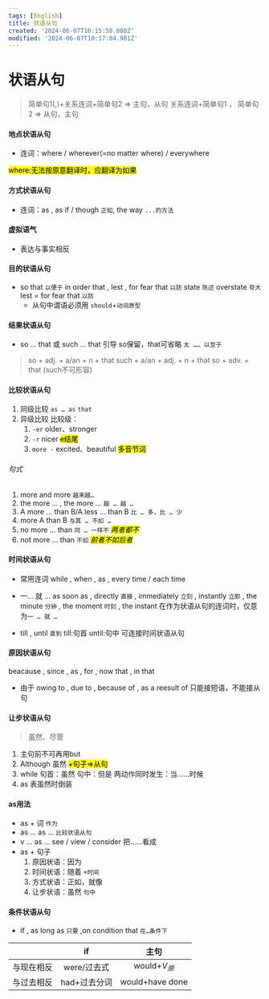 ```yaml
---
tags: [English]
title: 状语从句
created: '2024-06-07T10:15:58.880Z'
modified: '2024-06-07T10:17:04.981Z'
---
```


# 状语从句

> 简单句1(,)+关系连词+简单句2 $\Rightarrow$ 主句，从句
> 关系连词+简单句1 ， 简单句2    $\Rightarrow$ 从句，主句

#### 地点状语从句

- 连词：where / wherever(=no matter where) / everywhere

<mark>where:无法按原意翻译时，应翻译为如果</mark>

#### 方式状语从句

- 连词：as , as if / though `正如`, the way `...的方法`

#### 虚拟语气

- 表达与事实相反

#### 目的状语从句

- so that  `以便于` in order that , lest , for fear that `以防`
  state `陈述`
  overstate  `夸大`
  lest = for fear that `以防`
  - 从句中谓语必须用 `should`+`动词原型`

#### 结果状语从句

- so … that 或 such … that 引导
  so保留，that可省略 `太 …… 以至于`

> so + adj. + a/an + n + that
> such + a/an + adj. + n + that
> so + adv. + that (such不可形容)

#### 比较状语从句

1. 同级比较 `as … as` `that`
2. 异级比较
   比较级：
   1. `-er` older、stronger
   2. `-r` nicer <mark>e结尾</mark>
   3. `more -` excited、beautiful <mark>多音节词</mark>

###### 句式

1. more and more  `越来越…`
2. the more … , the more …  `越 … 越 …`
3. A more … than B/A less … than B  `比 … 多，比 … 少`
4. more A than B    `与其 … 不如 …`
5. no more … than   `同 … 一样不` <mark>$两者都不$</mark>
6. not more … than  `不如` <mark>$前者不如后者$</mark>

#### 时间状语从句

- 常用连词
  while , when , as , every time / each time

- 一… 就 …
  as soon as , directly ` 直接 ` , immediately `立刻` ,  instantly `立即` , the minute `分钟` , the moment `时刻` , the instant
  在作为状语从句的连词时，仅意为`一 … 就 …`

- till , until `直到`
  till:句首
  until:句中
  可连接时间状语从句

#### 原因状语从句

beacause , since , as , for , now that , in that

- 由于
  owing to , due to , because of , as a reesult of
  只能接短语，不能接从句

#### 让步状语从句

> 虽然、尽管

1. 主句前不可再用but
2. Although 虽然 <mark> +句子$\Rightarrow$从句 </mark>
3. while
    句首：虽然
    句中：但是
    两动作同时发生：当……时候
4. as
    表虽然时倒装

#### as用法

- as + 词 `作为`
- as … as …  `比较状语从句`
- v … as …
    see / view / consider
    把……看成
- as + 句子
  1. 原因状语：因为
  2. 时间状语：随着 `+时间`
  3. 方式状语：正如，就像
  4. 让步状语：虽然 `句中`

#### 条件状语从句

- if , as long as `只要` ,on condition that `在…条件下`

|       | if       | 主句              |
|:-----:|:--------:|:---------------:|
| 与现在相反 | were/过去式 | would+$V_原$     |
| 与过去相反 | had+过去分词 | would+have done |
